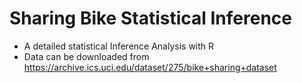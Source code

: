 # Sharing Bike Statistical Inference
- A detailed statistical Inference Analysis with R
- Data can be downloaded from https://archive.ics.uci.edu/dataset/275/bike+sharing+dataset

